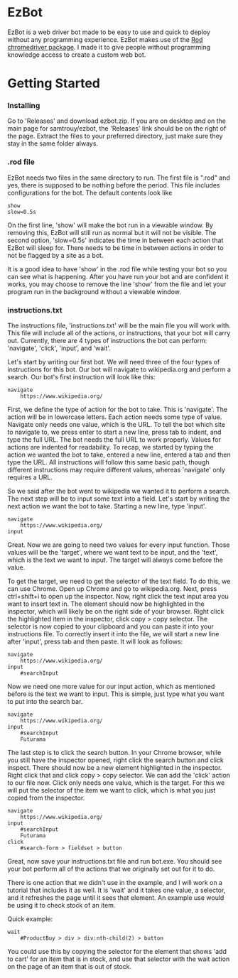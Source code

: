 # EzBot
EzBot is a web driver bot made to be easy to use and quick to deploy without any programming experience.
EzBot makes use of the [Rod chromedriver package](https://github.com/go-rod/rod). I made it to give people without programming knowledge access to create a custom web bot.

# Getting Started
### Installing
Go to 'Releases' and download ezbot.zip. If you are on desktop and on the main page for samtrouy/ezbot, the 'Releases' link should be on the right of the page. Extract the files to your preferred directory, just make sure they stay in the same folder always.

### .rod file
EzBot needs two files in the same directory to run. The first file is ".rod" and yes, there is supposed to be nothing before the period. This file includes configurations for the bot.
The default contents look like
```text
show
slow=0.5s
```
On the first line, 'show' will make the bot run in a viewable window. By removing this, EzBot will still run as normal but it will not be visible.
The second option, 'slow=0.5s' indicates the time in between each action that EzBot will sleep for. There needs to be time in between actions in order to not be flagged by a site as a bot.

It is a good idea to have 'show' in the .rod file while testing your bot so you can see what is happening. After you have run your bot and are confident it works, you may choose to remove the line 'show' from the file and let your program run in the background without a viewable window.

### instructions.txt
The instructions file, 'instructions.txt' will be the main file you will work with. This file will include all of the actions, or instructions, that your bot will carry out. Currently, there are 4 types of instructions the bot can perform: 'navigate', 'click', 'input', and 'wait'.

Let's start by writing our first bot. We will need three of the four types of instructions for this bot. Our bot will navigate to wikipedia.org and perform a search.
Our bot's first instruction will look like this:
```text
navigate
	https://www.wikipedia.org/
```
First, we define the type of action for the bot to take. This is 'navigate'. The action will be in lowercase letters.
Each action needs some type of value. Navigate only needs one value, which is the URL. To tell the bot which site to navigate to, we press enter to start a new line, press tab to indent, and type the full URL. The bot needs the full URL to work properly.
Values for actions are indented for readability. To recap, we started by typing the action we wanted the bot to take, entered a new line, entered a tab and then type the URL. All instructions will follow this same basic path, though different instructions may require different values, whereas 'navigate' only requires a URL.

So we said after the bot went to wikipedia we wanted it to perform a search. The next step will be to input some text into a field. Let's start by writing the next action we want the bot to take. Starting a new line, type 'input'.

```text
navigate
	https://www.wikipedia.org/
input
```
Great. Now we are going to need two values for every input function. Those values will be the 'target', where we want text to be input, and the 'text', which is the text we want to input. The target will always come before the value.

To get the target, we need to get the selector of the text field. To do this, we can use Chrome. Open up Chrome and go to wikipedia.org. Next, press ctrl+shift+i to open up the inspector. Now, right click the text input area you want to insert text in. The element should now be highlighted in the inspector, which will likely be on the right side of your browser. Right click the highlighted item in the inspector, click copy > copy selector. The selector is now copied to your clipboard and you can paste it into your instructions file. To correctly insert it into the file, we will start a new line after 'input', press tab and then paste. It will look as follows:


```text
navigate
	https://www.wikipedia.org/
input
	#searchInput
```

Now we need one more value for our input action, which as mentioned before is the text we want to input. This is simple, just type what you want to put into the search bar.


```text
navigate
	https://www.wikipedia.org/
input
	#searchInput
	Futurama
```

The last step is to click the search button. In your Chrome browser, while you still have the inspector opened, right click the search button and click inspect. There should now be a new element highlighted in the inspector. Right click that and click copy > copy selector. We can add the 'click' action to our file now. Click only needs one value, which is the target. For this we will put the selector of the item we want to click, which is what you just copied from the inspector.


```text
navigate
	https://www.wikipedia.org/
input
	#searchInput
	Futurama
click
	#search-form > fieldset > button
```

Great, now save your instructions.txt file and run bot.exe.
You should see your bot perform all of the actions that we originally set out for it to do.


There is one action that we didn't use in the example, and I will work on a tutorial that includes it as well. It is 'wait' and it takes one value, a selector, and it refreshes the page until it sees that element. An example use would be using it to check stock of an item. 

Quick example:
```
wait
	#ProductBuy > div > div:nth-child(2) > button
```
You could use this by copying the selector for the element that shows 'add to cart' for an item that is in stock, and use that selector with the wait action on the page of an item that is out of stock.


